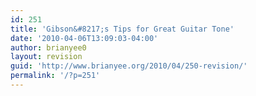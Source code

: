 ```yaml
---
id: 251
title: 'Gibson&#8217;s Tips for Great Guitar Tone'
date: '2010-04-06T13:09:03-04:00'
author: brianyee0
layout: revision
guid: 'http://www.brianyee.org/2010/04/250-revision/'
permalink: '/?p=251'
---
```


